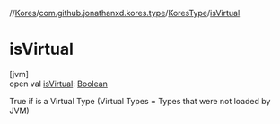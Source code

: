 //[Kores](../../../index.md)/[com.github.jonathanxd.kores.type](../index.md)/[KoresType](index.md)/[isVirtual](is-virtual.md)

# isVirtual

[jvm]\
open val [isVirtual](is-virtual.md): [Boolean](https://kotlinlang.org/api/latest/jvm/stdlib/kotlin/-boolean/index.html)

True if is a Virtual Type (Virtual Types = Types that were not loaded by JVM)
